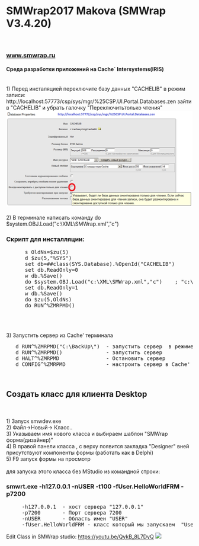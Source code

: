 # SMWrap2017 Makova  (SMWrap V3.4.20)  

<br><h3>www.smwrap.ru</h3>
<h4>Среда разработки приложений на Cache` Intersystems(IRIS)</h4>
<br> 1) Перед инсталяцией переключите базу данных "CACHELIB" в режим записи:
<br> http://localhost:57773/csp/sys/mgr/%25CSP.UI.Portal.Databases.zen  зайти в "CACHELIB" и убрать галочку "Переключитьтолько чтения"
 <img src="https://github.com/MyasnikovIA/SMWrap2017/blob/master/CacheLib(ReadOnly).png?raw=true"/>
 
<br> 
 <br> 2) В терминале написать команду   do $system.OBJ.Load("c:\XML\SMWrap.xml","c")
 <h3> Скрипт для инсталляции:</h3>
 <pre>
      s OldNs=$zu(5)
      d $zu(5,"%SYS")
      set db=##class(SYS.Database).%OpenId("CACHELIB")
      set db.ReadOnly=0 
      w db.%Save()
      do $system.OBJ.Load("c:\XML\SMWrap.xml","c")    ; "c:\XML\SMWrap.xml" - путь к файлу на сервере   
      set db.ReadOnly=1
      w db.%Save()
      do $zu(5,OldNs)
      do RUN^%ZMRPMD()
 </pre>
<br> 
<br> 3) Запустить сервер из Cache' терминала
<pre>
   d RUN^%ZMRPMD("C:\BackUp\")  - запустить сервер  в режиме отладки
   d RUN^%ZMRPMD()              - запустить сервер
   d HALT^%ZMRPMD               - Остановить сервер
   d CONFIG^%ZMRPMD             - настроить сервер в Cache' терминале
</pre>

<br> <h2>Создать класс для клиента Desktop</h2>
<br>
<br> 1) Запуск smwdev.exe
<br> 2) Файл->Новый-> Класс..
<br> 3) Указываем имя нового класса и выбираем шаблон "SMWrap форма(дизайнер)" 
<br> 4) В правой панели класса , с верху появится закладка "Designer"  вней присутствуют компоненты формы (работать как в Delphi)
<br> 5) F9 запуск формы на просмотр
<br>
<br> для запуска этого класса без MStudio из командной строки:
<h3>smwrt.exe -h127.0.0.1 -nUSER -t100 -fUser.HelloWorldFRM -p7200</h3>
<pre>
     -h127.0.0.1  - хост сервера "127.0.0.1"
     -p7200       - Порт сервера 7200
     -nUSER       - Область имен "USER"
     -fUser.HelloWorldFRM - класс который мы запускаем  "User.HelloWorldFRM" 
</pre>


Edit Class in SMWrap studio: https://youtu.be/QykB_8L7DyQ
[![](http://img.youtube.com/vi/QrpkW_bTKHI/0.jpg)](https://youtu.be/QykB_8L7DyQ "")










